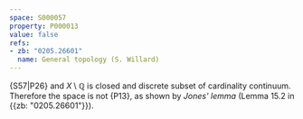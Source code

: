 ```yaml
---
space: S000057
property: P000013
value: false
refs:
- zb: "0205.26601"
  name: General topology (S. Willard)
---
```


{S57|P26} and
$X\setminus\mathbb Q$ is closed and discrete subset of cardinality continuum.
Therefore the space is not {P13}, as shown by *Jones' lemma* (Lemma 15.2 in {{zb: "0205.26601"}}).
